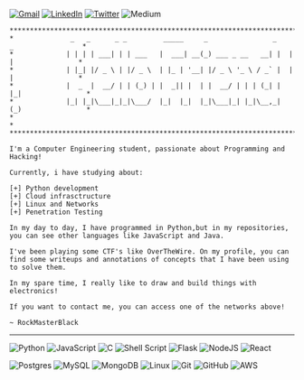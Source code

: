[![Gmail](https://img.shields.io/badge/Gmail-D14836?style=for-the-badge&logo=gmail&logoColor=white)](mailto:pereira.rafael.dev@gmail.com)
[![LinkedIn](https://img.shields.io/badge/linkedin-%230077B5.svg?style=for-the-badge&logo=linkedin&logoColor=white)](https://www.linkedin.com/in/rafael-lucas-pereira/)
[![Twitter](https://img.shields.io/badge/Twitter-%231DA1F2.svg?style=for-the-badge&logo=Twitter&logoColor=white)](https://twitter.com/Rafael_LucasP)
![Medium](https://img.shields.io/badge/Medium-12100E?style=for-the-badge&logo=medium&logoColor=white)

```
*****************************************************************************************
*              _   _      _ _         _____     _                _    _                 *
*             | | | | ___| | | ___   |  ___| __(_) ___ _ __   __| |  | |                *
*             | |_| |/ _ \ | |/ _ \  | |_ | '__| |/ _ \ '_ \ / _` |  | |                *
*             |  _  |  __/ | | (_) | |  _|| |  | |  __/ | | | (_| |  |_|                *
*             |_| |_|\___|_|_|\___/  |_|  |_|  |_|\___|_| |_|\__,_|  (_)                *
*                                                                                       *
*****************************************************************************************

I'm a Computer Engineering student, passionate about Programming and Hacking!

Currently, i have studying about:

[+] Python development 
[+] Cloud infrasctructure
[+] Linux and Networks
[+] Penetration Testing

In my day to day, I have programmed in Python,but in my repositories, you can see other languages like JavaScript and Java.

I've been playing some CTF's like OverTheWire. On my profile, you can find some writeups and annotations of concepts that I have been using to solve them.

In my spare time, I really like to draw and build things with electronics!

If you want to contact me, you can access one of the networks above!

~ RockMasterBlack

```

---

![Python](https://img.shields.io/badge/python-3670A0?style=for-the-badge&logo=python&logoColor=ffdd54)
![JavaScript](https://img.shields.io/badge/javascript-%23323330.svg?style=for-the-badge&logo=javascript&logoColor=%23F7DF1E)
![C](https://img.shields.io/badge/c-%2300599C.svg?style=for-the-badge&logo=c&logoColor=white)
![Shell Script](https://img.shields.io/badge/shell_script-%23121011.svg?style=for-the-badge&logo=gnu-bash&logoColor=white)
![Flask](https://img.shields.io/badge/flask-%23000.svg?style=for-the-badge&logo=flask&logoColor=white)
![NodeJS](https://img.shields.io/badge/node.js-6DA55F?style=for-the-badge&logo=node.js&logoColor=white)
![React](https://img.shields.io/badge/react-%2320232a.svg?style=for-the-badge&logo=react&logoColor=%2361DAFB)

![Postgres](https://img.shields.io/badge/postgres-%23316192.svg?style=for-the-badge&logo=postgresql&logoColor=white)
![MySQL](https://img.shields.io/badge/mysql-%2300f.svg?style=for-the-badge&logo=mysql&logoColor=white)
![MongoDB](https://img.shields.io/badge/MongoDB-%234ea94b.svg?style=for-the-badge&logo=mongodb&logoColor=white)
![Linux](https://img.shields.io/badge/Linux-FCC624?style=for-the-badge&logo=linux&logoColor=black)
![Git](https://img.shields.io/badge/git-%23F05033.svg?style=for-the-badge&logo=git&logoColor=white)
![GitHub](https://img.shields.io/badge/github-%23121011.svg?style=for-the-badge&logo=github&logoColor=white)
![AWS](https://img.shields.io/badge/AWS-%23FF9900.svg?style=for-the-badge&logo=amazon-aws&logoColor=white)




